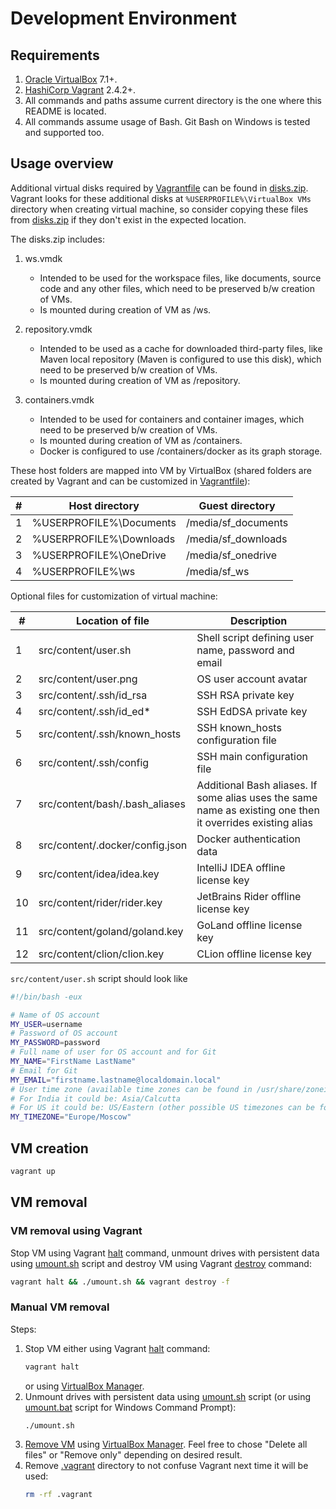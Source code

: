 # Development Environment

## Requirements

1. [Oracle VirtualBox](https://www.virtualbox.org/) 7.1+.
1. [HashiCorp Vagrant](https://developer.hashicorp.com/vagrant/install) 2.4.2+.
1. All commands and paths assume current directory is the one where this README is located.
1. All commands assume usage of Bash. Git Bash on Windows is tested and supported too.

## Usage overview

Additional virtual disks required by [Vagrantfile](Vagrantfile) can be found in [disks.zip](disks.zip).
Vagrant looks for these additional disks at `%USERPROFILE%\VirtualBox VMs` directory when creating virtual machine,
so consider copying these files from [disks.zip](disks.zip) if they don't exist in the expected location.

The disks.zip includes:

1. ws.vmdk

    * Intended to be used for the workspace files, like documents, source code and any other files,
      which need to be preserved b/w creation of VMs.
    * Is mounted during creation of VM as /ws.

1. repository.vmdk

    * Intended to be used as a cache for downloaded third-party files,
      like Maven local repository (Maven is configured to use this disk),
      which need to be preserved b/w creation of VMs.
    * Is mounted during creation of VM as /repository.

1. containers.vmdk

    * Intended to be used for containers and container images, which need to be preserved b/w creation of VMs.
    * Is mounted during creation of VM as /containers.
    * Docker is configured to use /containers/docker as its graph storage.

These host folders are mapped into VM by VirtualBox (shared folders are created by Vagrant and can be customized in [Vagrantfile](Vagrantfile)):

| # | Host directory | Guest directory |
|---|----------------|-----------------|
| 1 | %USERPROFILE%\Documents | /media/sf_documents |
| 2 | %USERPROFILE%\Downloads | /media/sf_downloads |
| 3 | %USERPROFILE%\OneDrive | /media/sf_onedrive |
| 4 | %USERPROFILE%\ws | /media/sf_ws |

Optional files for customization of virtual machine:

| # | Location of file | Description |
|---|------------------|-------------|
| 1 | src/content/user.sh | Shell script defining user name, password and email |
| 2 | src/content/user.png | OS user account avatar |
| 3 | src/content/.ssh/id_rsa | SSH RSA private key |
| 4 | src/content/.ssh/id_ed\* | SSH EdDSA private key |
| 5 | src/content/.ssh/known_hosts | SSH known_hosts configuration file |
| 6 | src/content/.ssh/config | SSH main configuration file |
| 7 | src/content/bash/.bash_aliases | Additional Bash aliases. If some alias uses the same name as existing one then it overrides existing alias |
| 8 | src/content/.docker/config.json | Docker authentication data |
| 9 | src/content/idea/idea.key | IntelliJ IDEA offline license key |
| 10 | src/content/rider/rider.key | JetBrains Rider offline license key |
| 11 | src/content/goland/goland.key | GoLand offline license key |
| 12 | src/content/clion/clion.key | CLion offline license key |

`src/content/user.sh` script should look like

```bash
#!/bin/bash -eux

# Name of OS account
MY_USER=username
# Password of OS account
MY_PASSWORD=password
# Full name of user for OS account and for Git
MY_NAME="FirstName LastName"
# Email for Git
MY_EMAIL="firstname.lastname@localdomain.local"
# User time zone (available time zones can be found in /usr/share/zoneinfo folder)
# For India it could be: Asia/Calcutta
# For US it could be: US/Eastern (other possible US timezones can be found in /usr/share/zoneinfo/US folder)
MY_TIMEZONE="Europe/Moscow"
```

## VM creation

```bash
vagrant up
```

## VM removal

### VM removal using Vagrant

Stop VM using Vagrant [halt](https://developer.hashicorp.com/vagrant/docs/cli/halt) command,
unmount drives with persistent data using [umount.sh](umount.sh) script and destroy VM
using Vagrant [destroy](https://developer.hashicorp.com/vagrant/docs/cli/destroy) command:

```bash
vagrant halt && ./umount.sh && vagrant destroy -f
```

### Manual VM removal

Steps:

1. Stop VM either using Vagrant [halt](https://developer.hashicorp.com/vagrant/docs/cli/halt) command:
    ```bash
    vagrant halt
    ```
    or using [VirtualBox Manager](https://www.virtualbox.org/manual/topics/Introduction.html#frontends).
1. Unmount drives with persistent data using [umount.sh](umount.sh) script (or using [umount.bat](umount.bat) script for Windows Command Prompt):
    ```bash
    ./umount.sh
    ```
1. [Remove VM](https://www.virtualbox.org/manual/topics/Introduction.html#intro-removing) using
    [VirtualBox Manager](https://www.virtualbox.org/manual/topics/Introduction.html#frontends).
    Feel free to chose "Delete all files" or "Remove only" depending on desired result.
1. Remove [.vagrant](.vagrant) directory to not confuse Vagrant next time it will be used:
    ```bash
    rm -rf .vagrant
    ```
